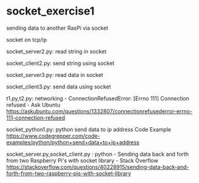 # socket_exercise1

sending data to another RasPi via socket

socket on tcp/ip

socket_server2.py: read string in socket 

socket_client2.py: send string using socket

socket_server3.py: read data in socket 

socket_client3.py: send data using socket

t1.py,t2.py: 
networking - ConnectionRefusedError: [Errno 111] Connection refused - Ask Ubuntu 
https://askubuntu.com/questions/1332807/connectionrefusederror-errno-111-connection-refused

socket_python1.py: 
python send data to ip address Code Example 
https://www.codegrepper.com/code-examples/python/python+send+data+to+ip+address

socket_server.py,socket_client.py : 
python - Sending data back and forth from two Raspberry Pi's with socket library - Stack Overflow 
https://stackoverflow.com/questions/40228915/sending-data-back-and-forth-from-two-raspberry-pis-with-socket-library
